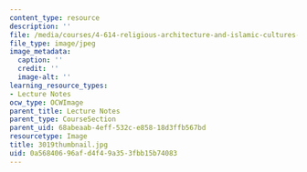 ```yaml
---
content_type: resource
description: ''
file: /media/courses/4-614-religious-architecture-and-islamic-cultures-fall-2002/0a56840696afd4f49a353fbb15b74083_3019thumbnail.jpg
file_type: image/jpeg
image_metadata:
  caption: ''
  credit: ''
  image-alt: ''
learning_resource_types:
- Lecture Notes
ocw_type: OCWImage
parent_title: Lecture Notes
parent_type: CourseSection
parent_uid: 68abeaab-4eff-532c-e858-18d3ffb567bd
resourcetype: Image
title: 3019thumbnail.jpg
uid: 0a568406-96af-d4f4-9a35-3fbb15b74083
---
```

